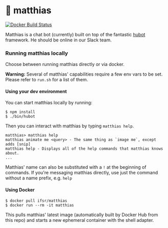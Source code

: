 # 🤖 matthias

[![Docker Build Status](https://img.shields.io/docker/build/ifsr/matthias.svg?style=flat-square)](https://hub.docker.com/r/ifsr/matthias/)

Matthias is a chat bot (currently) built on top of the fantastic [hubot](https://hubot.github.com) framework. He should be online in our Slack team.

### Running matthias locally

Choose between running matthias directly or via docker.

**Warning:** Several of matthias' capabilities require a few env vars to be set. Please refer to `run.sh` for a list of them.

#### Using your dev environment

You can start matthias locally by running:

```shell
$ npm install
$ ./bin/hubot
```
Then you can interact with matthias by typing `matthias help`.

    matthias> matthias help
    matthias animate me <query> - The same thing as `image me`, except adds [snip]
    matthias help - Displays all of the help commands that matthias knows about.
    ...

Matthias' name can also be substituted with a `!` at the beginning of commands. If you're messaging matthias directly, use just the command without a name prefix, e.g. `help`

#### Using Docker

```shell
$ docker pull ifsr/matthias
$ docker run --rm -it matthias
```

This pulls matthias' latest image (automatically built by Docker Hub from this repo) and starts a new ephemeral container with the shell adapter. 
